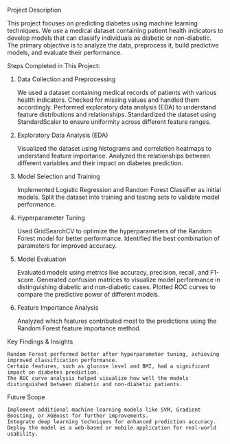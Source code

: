 Project Description

This project focuses on predicting diabetes using machine learning techniques. We use a medical dataset containing patient health indicators to develop models that can classify individuals as diabetic or non-diabetic. The primary objective is to analyze the data, preprocess it, build predictive models, and evaluate their performance.

Steps Completed in This Project:
1. Data Collection and Preprocessing

    We used a dataset containing medical records of patients with various health indicators.
    Checked for missing values and handled them accordingly.
    Performed exploratory data analysis (EDA) to understand feature distributions and relationships.
    Standardized the dataset using StandardScaler to ensure uniformity across different feature ranges.

2. Exploratory Data Analysis (EDA)

    Visualized the dataset using histograms and correlation heatmaps to understand feature importance.
    Analyzed the relationships between different variables and their impact on diabetes prediction.

3. Model Selection and Training

    Implemented Logistic Regression and Random Forest Classifier as initial models.
    Split the dataset into training and testing sets to validate model performance.

4. Hyperparameter Tuning

    Used GridSearchCV to optimize the hyperparameters of the Random Forest model for better performance.
    Identified the best combination of parameters for improved accuracy.

5. Model Evaluation

    Evaluated models using metrics like accuracy, precision, recall, and F1-score.
    Generated confusion matrices to visualize model performance in distinguishing diabetic and non-diabetic cases.
    Plotted ROC curves to compare the predictive power of different models.

6. Feature Importance Analysis

    Analyzed which features contributed most to the predictions using the Random Forest feature importance method.

Key Findings & Insights

    Random Forest performed better after hyperparameter tuning, achieving improved classification performance.
    Certain features, such as glucose level and BMI, had a significant impact on diabetes prediction.
    The ROC curve analysis helped visualize how well the models distinguished between diabetic and non-diabetic patients.

Future Scope

    Implement additional machine learning models like SVM, Gradient Boosting, or XGBoost for further improvements.
    Integrate deep learning techniques for enhanced prediction accuracy.
    Deploy the model as a web-based or mobile application for real-world usability.